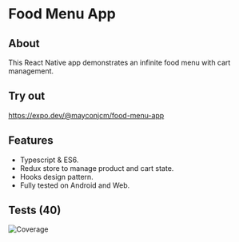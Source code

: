 # Food Menu App

## About
This React Native app demonstrates an infinite food menu with cart management.

## Try out
https://expo.dev/@mayconjcm/food-menu-app

## Features
- Typescript & ES6.
- Redux store to manage product and cart state.
- Hooks design pattern.
- Fully tested on Android and Web.

## Tests (40)
![Coverage](https://gcdn.pbrd.co/images/M8pomiOvDzJH.png?o=1)

